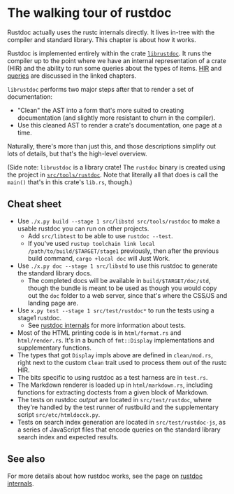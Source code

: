 # The walking tour of rustdoc

Rustdoc actually uses the rustc internals directly. It lives in-tree with the
compiler and standard library. This chapter is about how it works.

Rustdoc is implemented entirely within the crate [`librustdoc`][rd]. It runs
the compiler up to the point where we have an internal representation of a
crate (HIR) and the ability to run some queries about the types of items. [HIR]
and [queries] are discussed in the linked chapters.

[HIR]: ./hir.html
[queries]: ./query.html
[rd]: https://github.com/rust-lang/rust/tree/master/src/librustdoc

`librustdoc` performs two major steps after that to render a set of
documentation:

* "Clean" the AST into a form that's more suited to creating documentation (and
  slightly more resistant to churn in the compiler).
* Use this cleaned AST to render a crate's documentation, one page at a time.

Naturally, there's more than just this, and those descriptions simplify out
lots of details, but that's the high-level overview.

(Side note: `librustdoc` is a library crate! The `rustdoc` binary is created
using the project in [`src/tools/rustdoc`][bin]. Note that literally all that
does is call the `main()` that's in this crate's `lib.rs`, though.)

[bin]: https://github.com/rust-lang/rust/tree/master/src/tools/rustdoc

## Cheat sheet

* Use `./x.py build --stage 1 src/libstd src/tools/rustdoc` to make a usable
  rustdoc you can run on other projects.
  * Add `src/libtest` to be able to use `rustdoc --test`.
  * If you've used `rustup toolchain link local /path/to/build/$TARGET/stage1`
    previously, then after the previous build command, `cargo +local doc` will
    Just Work.
* Use `./x.py doc --stage 1 src/libstd` to use this rustdoc to generate the
  standard library docs.
  * The completed docs will be available in `build/$TARGET/doc/std`, though the
    bundle is meant to be used as though you would copy out the `doc` folder to
    a web server, since that's where the CSS/JS and landing page are.
* Use `x.py test --stage 1 src/test/rustdoc*` to run the tests using a stage1 rustdoc.
  * See [rustdoc internals] for more information about tests.
* Most of the HTML printing code is in `html/format.rs` and `html/render.rs`.
  It's in a bunch of `fmt::Display` implementations and supplementary
  functions.
* The types that got `Display` impls above are defined in `clean/mod.rs`, right
  next to the custom `Clean` trait used to process them out of the rustc HIR.
* The bits specific to using rustdoc as a test harness are in `test.rs`.
* The Markdown renderer is loaded up in `html/markdown.rs`, including functions
  for extracting doctests from a given block of Markdown.
* The tests on rustdoc *output* are located in `src/test/rustdoc`, where
  they're handled by the test runner of rustbuild and the supplementary script
  `src/etc/htmldocck.py`.
* Tests on search index generation are located in `src/test/rustdoc-js`, as a
  series of JavaScript files that encode queries on the standard library search
  index and expected results.

## See also

For more details about how rustdoc works, see the page on [rustdoc internals].

[rustdoc internals]: ./rustdoc-internals.md
